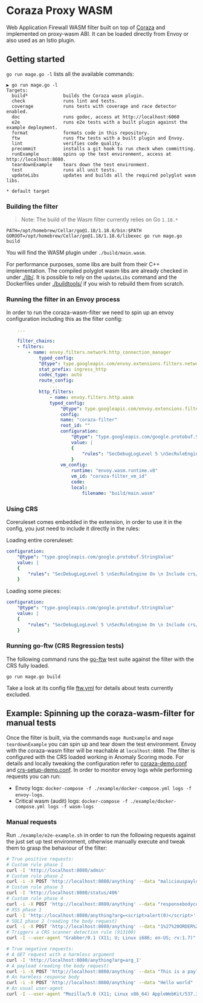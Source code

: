 # Coraza Proxy WASM

Web Application Firewall WASM filter built on top of [Coraza](https://github.com/corazawaf/coraza) and implemented on proxy-wasm ABI. It can be loaded directly from Envoy or also used as an Istio plugin.

## Getting started
`go run mage.go -l` lists all the available commands:
```
▶ go run mage.go -l
Targets:
  build*             builds the Coraza wasm plugin.
  check              runs lint and tests.
  coverage           runs tests with coverage and race detector enabled.
  doc                runs godoc, access at http://localhost:6060
  e2e                runs e2e tests with a built plugin against the example deployment.
  format             formats code in this repository.
  ftw                runs ftw tests with a built plugin and Envoy.
  lint               verifies code quality.
  precommit          installs a git hook to run check when committing.
  runExample         spins up the test environment, access at http://localhost:8080.
  teardownExample    tears down the test environment.
  test               runs all unit tests.
  updateLibs         updates and builds all the required polyglot wasm libs.

* default target
```
### Building the filter
>Note: The build of the Wasm filter currently relies on Go `1.18.*`
```
PATH=/opt/homebrew/Cellar/go@1.18/1.18.6/bin:$PATH  GOROOT=/opt/homebrew/Cellar/go@1.18/1.18.6/libexec go run mage.go build
```
You will find the WASM plugin under `./build/main.wasm`.

For performance purposes, some libs are built from their C++ implementation. The compiled polyglot wasm libs are already checked in under [./lib/](./lib/). It is possible to rely on the `updateLibs` command and the Dockerfiles under [./buildtools/](./buildtools/) if you wish to rebuild them from scratch.

### Running the filter in an Envoy process

In order to run the coraza-wasm-filter we need to spin up an envoy configuration including this as the filter config:

```yaml
    ...

    filter_chains:
    - filters:
        - name: envoy.filters.network.http_connection_manager
            typed_config:
            "@type": type.googleapis.com/envoy.extensions.filters.network.http_connection_manager.v3.HttpConnectionManager
            stat_prefix: ingress_http
            codec_type: auto
            route_config:
                ...
            http_filters:
                - name: envoy.filters.http.wasm
                typed_config:
                    "@type": type.googleapis.com/envoy.extensions.filters.http.wasm.v3.Wasm
                    config:
                    name: "coraza-filter"
                    root_id: ""
                    configuration:
                        "@type": "type.googleapis.com/google.protobuf.StringValue"
                        value: |
                        {
                            "rules": "SecDebugLogLevel 5 \nSecRuleEngine On \nSecRule REQUEST_URI \"@streq /admin\" \"id:101,phase:1,t:lowercase,deny\""
                        }
                    vm_config:
                        runtime: "envoy.wasm.runtime.v8"
                        vm_id: "coraza-filter_vm_id"
                        code:
                        local:
                            filename: "build/main.wasm"
```

### Using CRS

Coreruleset comes embedded in the extension, in order to use it in the config, you just need to include it directly in the rules:

Loading entire coreruleset:

```yaml
configuration:
    "@type": "type.googleapis.com/google.protobuf.StringValue"
    value: |
    {
        "rules": "SecDebugLogLevel 5 \nSecRuleEngine On \n Include crs/*.conf"
    }
```

Loading some pieces:

```yaml
configuration:
    "@type": "type.googleapis.com/google.protobuf.StringValue"
    value: |
    {
        "rules": "SecDebugLogLevel 5 \nSecRuleEngine On \n Include crs/REQUEST-901-INITIALIZATION.conf"
    }
```

### Running go-ftw (CRS Regression tests)

The following command runs the [go-ftw](https://github.com/fzipi/go-ftw) test suite against the filter with the CRS fully loaded.
```
go run mage.go build
```
Take a look at its config file [ftw.yml](./ftw/ftw.yml) for details about tests currently excluded.

## Example: Spinning up the coraza-wasm-filter for manual tests
Once the filter is built, via the commands `mage RunExample` and `mage teardownExample` you can spin up and tear down the test environment. Envoy with the coraza-wasm filter will be reachable at `localhost:8080`. The filter is configured with the CRS loaded working in Anomaly Scoring mode. For details and locally tweaking the configuration refer to [coraza-demo.conf](./rules/coraza-demo.conf) and [crs-setup-demo.conf](./rules/crs-setup-demo.conf).
In order to monitor envoy logs while performing requests you can run:
- Envoy logs: `docker-compose -f ./example/docker-compose.yml logs -f envoy-logs`.
- Critical wasm (audit) logs: `docker-compose -f ./example/docker-compose.yml logs -f wasm-logs`

### Manual requests
Run `./example/e2e-example.sh` in order to run the following requests against the just set up test environment, otherwise manually execute and tweak them to grasp the behaviour of the filter:
```bash
# True positive requests:
# Custom rule phase 1
curl -I 'http://localhost:8080/admin'
# Custom rule phase 2
curl -i -X POST 'http://localhost:8080/anything' --data "maliciouspayload"
# Custom rule phase 3
curl -I 'http://localhost:8080/status/406'
# Custom rule phase 4
curl -i -X POST 'http://localhost:8080/anything' --data "responsebodycode"
# XSS phase 1
curl -I 'http://localhost:8080/anything?arg=<script>alert(0)</script>'
# SQLI phase 2 (reading the body request)
curl -i -X POST 'http://localhost:8080/anything' --data "1%27%20ORDER%20BY%203--%2B"
# Triggers a CRS scanner detection rule (913100)
curl -I --user-agent "Grabber/0.1 (X11; U; Linux i686; en-US; rv:1.7)" -H "Host: localhost" -H "Accept: text/xml,application/xml,application/xhtml+xml,text/html;q=0.9,text/plain;q=0.8,image/png,*/*;q=0.5" localhost:8080

# True negative requests:
# A GET request with a harmless argument
curl -I 'http://localhost:8080/anything?arg=arg_1'
# A payload (reading the body request)
curl -i -X POST 'http://localhost:8080/anything' --data "This is a payload"
# An harmless response body
curl -i -X POST 'http://localhost:8080/anything' --data "Hello world"
# An usual user-agent
curl -I --user-agent "Mozilla/5.0 (X11; Linux x86_64) AppleWebKit/537.36 (KHTML, like Gecko) Chrome/105.0.0.0 Safari/537.36" localhost:8080
```


